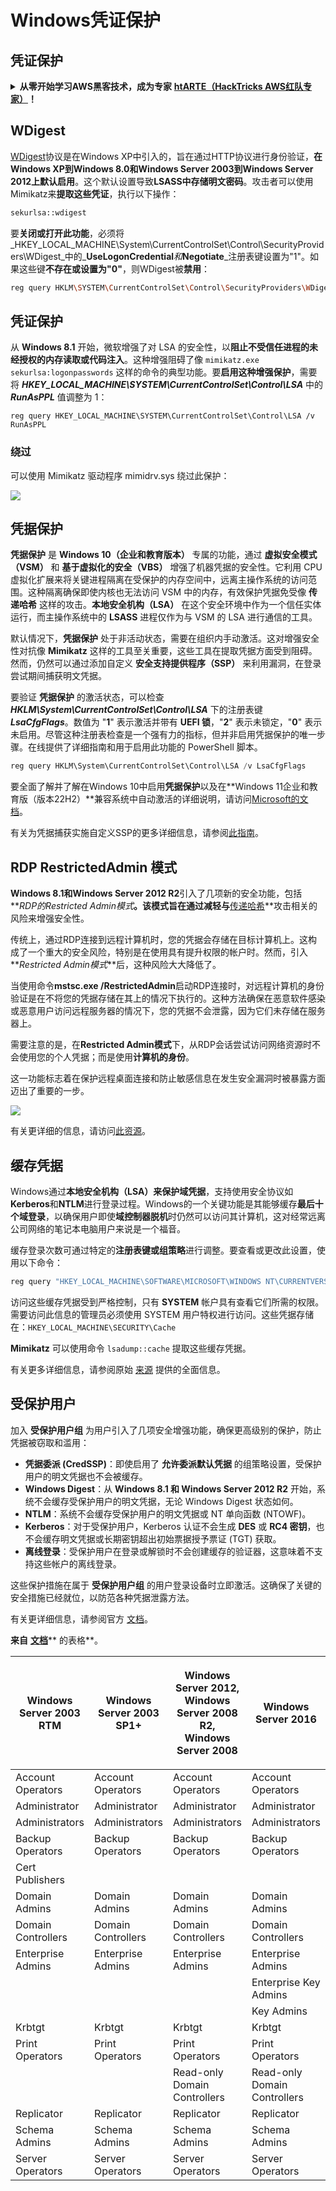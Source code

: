 # Windows凭证保护

## 凭证保护

<details>

<summary><strong>从零开始学习AWS黑客技术，成为专家</strong> <a href="https://training.hacktricks.xyz/courses/arte"><strong>htARTE（HackTricks AWS红队专家）</strong></a><strong>！</strong></summary>

支持HackTricks的其他方式：

* 如果您想看到您的**公司在HackTricks中做广告**或**下载PDF格式的HackTricks**，请查看[**订阅计划**](https://github.com/sponsors/carlospolop)!
* 获取[**官方PEASS & HackTricks周边产品**](https://peass.creator-spring.com)
* 探索[**PEASS家族**](https://opensea.io/collection/the-peass-family)，我们的独家[**NFTs**](https://opensea.io/collection/the-peass-family)
* **加入** 💬 [**Discord群**](https://discord.gg/hRep4RUj7f) 或 [**电报群**](https://t.me/peass) 或 **关注**我的 **Twitter** 🐦 [**@carlospolopm**](https://twitter.com/carlospolopm)**。**
* 通过向[**HackTricks**](https://github.com/carlospolop/hacktricks)和[**HackTricks Cloud**](https://github.com/carlospolop/hacktricks-cloud) github仓库提交PR来分享您的黑客技巧。

</details>

## WDigest

[WDigest](https://technet.microsoft.com/pt-pt/library/cc778868(v=ws.10).aspx?f=255&MSPPError=-2147217396)协议是在Windows XP中引入的，旨在通过HTTP协议进行身份验证，**在Windows XP到Windows 8.0和Windows Server 2003到Windows Server 2012上默认启用**。这个默认设置导致**LSASS中存储明文密码**。攻击者可以使用Mimikatz来**提取这些凭证**，执行以下操作：
```bash
sekurlsa::wdigest
```
要**关闭或打开此功能**，必须将_HKEY_LOCAL_MACHINE\System\CurrentControlSet\Control\SecurityProviders\WDigest_中的_**UseLogonCredential**_和_**Negotiate**_注册表键设置为"1"。如果这些键**不存在或设置为"0"**，则WDigest被**禁用**：
```bash
reg query HKLM\SYSTEM\CurrentControlSet\Control\SecurityProviders\WDigest /v UseLogonCredential
```
## 凭证保护

从 **Windows 8.1** 开始，微软增强了对 LSA 的安全性，以**阻止不受信任进程的未经授权的内存读取或代码注入**。这种增强阻碍了像 `mimikatz.exe sekurlsa:logonpasswords` 这样的命令的典型功能。要**启用这种增强保护**，需要将 _**HKEY\_LOCAL\_MACHINE\SYSTEM\CurrentControlSet\Control\LSA**_ 中的 _**RunAsPPL**_ 值调整为 1：
```
reg query HKEY_LOCAL_MACHINE\SYSTEM\CurrentControlSet\Control\LSA /v RunAsPPL
```
### 绕过

可以使用 Mimikatz 驱动程序 mimidrv.sys 绕过此保护：

![](../../.gitbook/assets/mimidrv.png)

## 凭据保护

**凭据保护** 是 **Windows 10（企业和教育版本）** 专属的功能，通过 **虚拟安全模式（VSM）** 和 **基于虚拟化的安全（VBS）** 增强了机器凭据的安全性。它利用 CPU 虚拟化扩展来将关键进程隔离在受保护的内存空间中，远离主操作系统的访问范围。这种隔离确保即使内核也无法访问 VSM 中的内存，有效保护凭据免受像 **传递哈希** 这样的攻击。**本地安全机构（LSA）** 在这个安全环境中作为一个信任实体运行，而主操作系统中的 **LSASS** 进程仅作为与 VSM 的 LSA 进行通信的工具。

默认情况下，**凭据保护** 处于非活动状态，需要在组织内手动激活。这对增强安全性对抗像 **Mimikatz** 这样的工具至关重要，这些工具在提取凭据方面受到阻碍。然而，仍然可以通过添加自定义 **安全支持提供程序（SSP）** 来利用漏洞，在登录尝试期间捕获明文凭据。

要验证 **凭据保护** 的激活状态，可以检查 **_HKLM\System\CurrentControlSet\Control\LSA_** 下的注册表键 **_LsaCfgFlags_**。数值为 "**1**" 表示激活并带有 **UEFI 锁**，"**2**" 表示未锁定，"**0**" 表示未启用。尽管这种注册表检查是一个强有力的指标，但并非启用凭据保护的唯一步骤。在线提供了详细指南和用于启用此功能的 PowerShell 脚本。
```powershell
reg query HKLM\System\CurrentControlSet\Control\LSA /v LsaCfgFlags
```
要全面了解并了解在Windows 10中启用**凭据保护**以及在**Windows 11企业和教育版（版本22H2）**兼容系统中自动激活的详细说明，请访问[Microsoft的文档](https://docs.microsoft.com/en-us/windows/security/identity-protection/credential-guard/credential-guard-manage)。

有关为凭据捕获实施自定义SSP的更多详细信息，请参阅[此指南](../active-directory-methodology/custom-ssp.md)。


## RDP RestrictedAdmin 模式

**Windows 8.1和Windows Server 2012 R2**引入了几项新的安全功能，包括**_RDP的Restricted Admin模式_**。该模式旨在通过减轻与**[传递哈希](https://blog.ahasayen.com/pass-the-hash/)**攻击相关的风险来增强安全性。

传统上，通过RDP连接到远程计算机时，您的凭据会存储在目标计算机上。这构成了一个重大的安全风险，特别是在使用具有提升权限的帐户时。然而，引入**_Restricted Admin模式_**后，这种风险大大降低了。

当使用命令**mstsc.exe /RestrictedAdmin**启动RDP连接时，对远程计算机的身份验证是在不将您的凭据存储在其上的情况下执行的。这种方法确保在恶意软件感染或恶意用户访问远程服务器的情况下，您的凭据不会泄露，因为它们未存储在服务器上。

需要注意的是，在**Restricted Admin模式**下，从RDP会话尝试访问网络资源时不会使用您的个人凭据；而是使用**计算机的身份**。

这一功能标志着在保护远程桌面连接和防止敏感信息在发生安全漏洞时被暴露方面迈出了重要的一步。

![](../../.gitbook/assets/ram.png)

有关更详细的信息，请访问[此资源](https://blog.ahasayen.com/restricted-admin-mode-for-rdp/)。


## 缓存凭据

Windows通过**本地安全机构（LSA）**来保护**域凭据**，支持使用安全协议如**Kerberos**和**NTLM**进行登录过程。Windows的一个关键功能是其能够缓存**最后十个域登录**，以确保用户即使**域控制器脱机**时仍然可以访问其计算机，这对经常远离公司网络的笔记本电脑用户来说是一个福音。

缓存登录次数可通过特定的**注册表键或组策略**进行调整。要查看或更改此设置，使用以下命令：
```bash
reg query "HKEY_LOCAL_MACHINE\SOFTWARE\MICROSOFT\WINDOWS NT\CURRENTVERSION\WINLOGON" /v CACHEDLOGONSCOUNT
```
访问这些缓存凭据受到严格控制，只有 **SYSTEM** 帐户具有查看它们所需的权限。需要访问此信息的管理员必须使用 SYSTEM 用户特权进行访问。这些凭据存储在：`HKEY_LOCAL_MACHINE\SECURITY\Cache`

**Mimikatz** 可以使用命令 `lsadump::cache` 提取这些缓存凭据。

有关更多详细信息，请参阅原始 [来源](http://juggernaut.wikidot.com/cached-credentials) 提供的全面信息。


## 受保护用户

加入 **受保护用户组** 为用户引入了几项安全增强功能，确保更高级别的保护，防止凭据被窃取和滥用：

- **凭据委派 (CredSSP)**：即使启用了 **允许委派默认凭据** 的组策略设置，受保护用户的明文凭据也不会被缓存。
- **Windows Digest**：从 **Windows 8.1 和 Windows Server 2012 R2** 开始，系统不会缓存受保护用户的明文凭据，无论 Windows Digest 状态如何。
- **NTLM**：系统不会缓存受保护用户的明文凭据或 NT 单向函数 (NTOWF)。
- **Kerberos**：对于受保护用户，Kerberos 认证不会生成 **DES** 或 **RC4 密钥**，也不会缓存明文凭据或长期密钥超出初始票据授予票证 (TGT) 获取。
- **离线登录**：受保护用户在登录或解锁时不会创建缓存的验证器，这意味着不支持这些帐户的离线登录。

这些保护措施在属于 **受保护用户组** 的用户登录设备时立即激活。这确保了关键的安全措施已经就位，以防范各种凭据泄露方法。

有关更详细信息，请参阅官方 [文档](https://docs.microsoft.com/en-us/windows-server/security/credentials-protection-and-management/protected-users-security-group)。

**来自** [**文档**](https://docs.microsoft.com/en-us/windows-server/identity/ad-ds/plan/security-best-practices/appendix-c--protected-accounts-and-groups-in-active-directory)** 的表格**。

| Windows Server 2003 RTM | Windows Server 2003 SP1+ | <p>Windows Server 2012,<br>Windows Server 2008 R2,<br>Windows Server 2008</p> | Windows Server 2016          |
| ----------------------- | ------------------------ | ----------------------------------------------------------------------------- | ---------------------------- |
| Account Operators       | Account Operators        | Account Operators                                                             | Account Operators            |
| Administrator           | Administrator            | Administrator                                                                 | Administrator                |
| Administrators          | Administrators           | Administrators                                                                | Administrators               |
| Backup Operators        | Backup Operators         | Backup Operators                                                              | Backup Operators             |
| Cert Publishers         |                          |                                                                               |                              |
| Domain Admins           | Domain Admins            | Domain Admins                                                                 | Domain Admins                |
| Domain Controllers      | Domain Controllers       | Domain Controllers                                                            | Domain Controllers           |
| Enterprise Admins       | Enterprise Admins        | Enterprise Admins                                                             | Enterprise Admins            |
|                         |                          |                                                                               | Enterprise Key Admins        |
|                         |                          |                                                                               | Key Admins                   |
| Krbtgt                  | Krbtgt                   | Krbtgt                                                                        | Krbtgt                       |
| Print Operators         | Print Operators          | Print Operators                                                               | Print Operators              |
|                         |                          | Read-only Domain Controllers                                                  | Read-only Domain Controllers |
| Replicator              | Replicator               | Replicator                                                                    | Replicator                   |
| Schema Admins           | Schema Admins            | Schema Admins                                                                 | Schema Admins                |
| Server Operators        | Server Operators         | Server Operators                                                              | Server Operators             |

